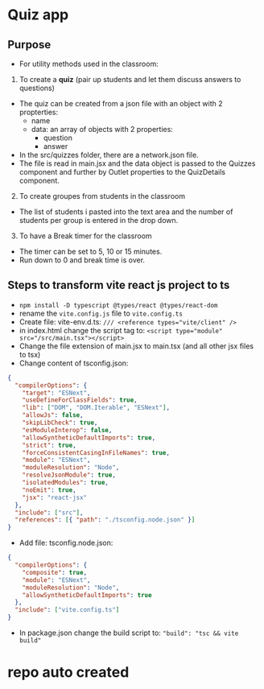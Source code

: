 # Quiz app
## Purpose
- For utility methods used in the classroom:
1. To create a **quiz** (pair up students and let them discuss answers to questions)
  - The quiz can be created from a json file with an object with 2 propterties:
    - name
    - data: an array of objects with 2 properties:
      - question
      - answer
  - In the src/quizzes folder, there are a network.json file.
  - The file is read in main.jsx and the data object is passed to the Quizzes component and further by Outlet properties to the QuizDetails component.
2. To create groupes from students in the classroom
  - The list of students i pasted into the text area and the number of students per group is entered in the drop down.
3. To have a Break timer for the classroom
  - The timer can be set to 5, 10 or 15 minutes.
  - Run down to 0 and break time is over.

## Steps to transform vite react js project to ts
- `npm install -D typescript @types/react @types/react-dom`
- rename the `vite.config.js` file to `vite.config.ts`
- Create file: vite-env.d.ts: `/// <reference types="vite/client" />`
- in index.html change the script tag to: `<script type="module" src="/src/main.tsx"></script>`
- Change the file extension of main.jsx to main.tsx (and all other jsx files to tsx)
- Change content of tsconfig.json:
```json
{
  "compilerOptions": {
    "target": "ESNext",
    "useDefineForClassFields": true,
    "lib": ["DOM", "DOM.Iterable", "ESNext"],
    "allowJs": false,
    "skipLibCheck": true,
    "esModuleInterop": false,
    "allowSyntheticDefaultImports": true,
    "strict": true,
    "forceConsistentCasingInFileNames": true,
    "module": "ESNext",
    "moduleResolution": "Node",
    "resolveJsonModule": true,
    "isolatedModules": true,
    "noEmit": true,
    "jsx": "react-jsx"
  },
  "include": ["src"],
  "references": [{ "path": "./tsconfig.node.json" }]
}
```
- Add file: tsconfig.node.json:
```json
{
  "compilerOptions": {
    "composite": true,
    "module": "ESNext",
    "moduleResolution": "Node",
    "allowSyntheticDefaultImports": true
  },
  "include": ["vite.config.ts"]
}
```
- In package.json change the build script to: `"build": "tsc && vite build"`
# repo auto created
